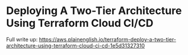 # Deploying A Two-Tier Architecture Using Terraform Cloud CI/CD

Full write up: https://aws.plainenglish.io/terraform-deploy-a-two-tier-architecture-using-terraform-cloud-ci-cd-1e5d31327310

